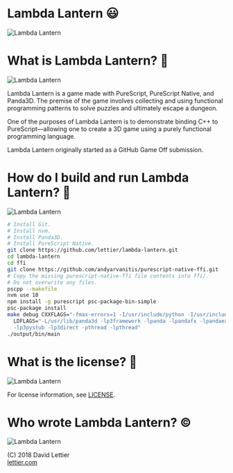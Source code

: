 # Lambda Lantern :smiley:

![Lambda Lantern](https://i.imgur.com/qsocAZg.png)

# What is Lambda Lantern? :thinking:

![Lambda Lantern](https://i.imgur.com/VfWlaSC.gif)

Lambda Lantern is a game made with PureScript, PureScript Native, and Panda3D.
The premise of the game involves collecting and using functional programming patterns
to solve puzzles and ultimately escape a dungeon.

One of the purposes of Lambda Lantern is to demonstrate binding C++ to PureScript—allowing one
to create a 3D game using a purely functional programming language.

Lambda Lantern originally started as a GitHub Game Off submission.

# How do I build and run Lambda Lantern? :hammer:

![Lambda Lantern](https://i.imgur.com/V6bVIRR.png)

```bash
# Install Git.
# Install nvm.
# Install Panda3D.
# Install PureScript Native.
git clone https://github.com/lettier/lambda-lantern.git
cd lambda-lantern
cd ffi
git clone https://github.com/andyarvanitis/purescript-native-ffi.git
# Copy the missing purescript-native-ffi file contents into ffi/.
# Do not overwrite any files.
pscpp --makefile
nvm use 10
npm install -g purescript psc-package-bin-simple
psc-package install
make debug CXXFLAGS="-fmax-errors=1 -I/usr/include/python -I/usr/include/panda3d -I/usr/include/freetype2" \
  LDFLAGS="-L/usr/lib/panda3d -lp3framework -lpanda -lpandafx -lpandaexpress -lp3dtoolconfig -lp3dtool \
  -lp3pystub -lp3direct -pthread -lpthread"
./output/bin/main
```

# What is the license? :scroll:

![Lambda Lantern](https://i.imgur.com/mwTFPkq.png)

For license information, see [LICENSE](LICENSE).

# Who wrote Lambda Lantern? :copyright:

![Lambda Lantern](https://i.imgur.com/G0evoF0.png)

(C) 2018 David Lettier  
[lettier.com](https://lettier.com)
